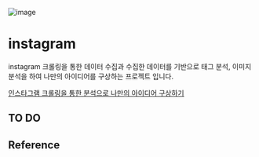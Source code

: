 ![image](https://user-images.githubusercontent.com/32046460/76959393-d8987800-695c-11ea-89b0-ac978eff6609.png)

# instagram

instagram 크롤링을 통한 데이터 수집과 수집한 데이터를 기반으로 태그 분석, 이미지 분석을 하여 나만의 아이디어를 구상하는 프로젝트 입니다.


[인스타그램 크롤링을 통한 분석으로 나만의 아이디어 구상하기](https://data-panic.tistory.com/5)


## TO DO

## Reference

